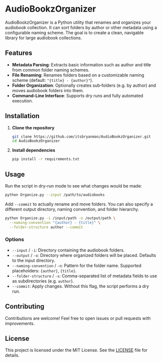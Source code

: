 # AudioBookzOrganizer

AudioBookzOrganizer is a Python utility that renames and organizes your audiobook collection. It can sort folders by author or other metadata using a configurable naming scheme. The goal is to create a clean, navigable library for large audiobook collections.

## Features

* **Metadata Parsing**: Extracts basic information such as author and title from common folder naming schemes.
* **File Renaming**: Renames folders based on a customizable naming scheme (default: `"{title} - {author}"`).
* **Folder Organization**: Optionally creates sub‑folders (e.g. by author) and moves audiobook folders into them.
* **Command-Line Interface**: Supports dry runs and fully automated execution.

## Installation

1. **Clone the repository**
   ```bash
   git clone https://github.com/itsbryanman/AudioBookzOrganizer.git
   cd AudioBookzOrganizer
   ```
2. **Install dependencies**
   ```bash
   pip install -r requirements.txt
   ```

## Usage

Run the script in dry-run mode to see what changes would be made:

```bash
python Organize.py --input /path/to/audiobooks
```

Add `--commit` to actually rename and move folders. You can also specify a different output directory, naming convention, and folder hierarchy.

```bash
python Organize.py -i /input/path -o /output/path \
  --naming-convention "{author} - {title}" \
  --folder-structure author --commit
```

### Options

* `--input` / `-i`: Directory containing the audiobook folders.
* `--output` / `-o`: Directory where organized folders will be placed. Defaults to the input directory.
* `--naming-convention` / `-n`: Pattern for the folder name. Supported placeholders: `{author}`, `{title}`.
* `--folder-structure` / `-s`: Comma-separated list of metadata fields to use as subdirectories (e.g. `author`).
* `--commit`: Apply changes. Without this flag, the script performs a dry run.

## Contributing

Contributions are welcome! Feel free to open issues or pull requests with improvements.

## License

This project is licensed under the MIT License. See the [LICENSE](LICENSE) file for details.
